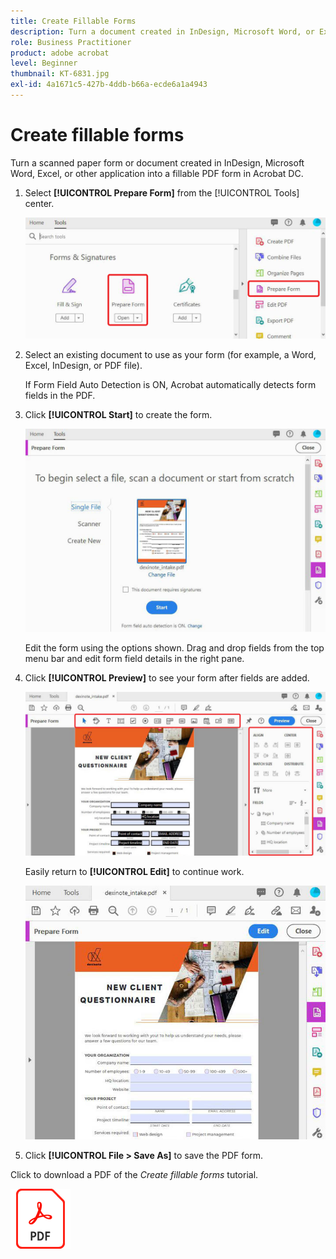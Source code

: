 ```yaml
---
title: Create Fillable Forms
description: Turn a document created in InDesign, Microsoft Word, or Excel into a fillable PDF form
role: Business Practitioner
product: adobe acrobat
level: Beginner
thumbnail: KT-6831.jpg
exl-id: 4a1671c5-427b-4ddb-b66a-ecde6a1a4943
---
```

# Create fillable forms

Turn a scanned paper form or document created in InDesign, Microsoft Word, Excel, or other application into a fillable PDF form in Acrobat DC.

1. Select **[!UICONTROL Prepare Form]** from the [!UICONTROL Tools] center.

    ![Form Step 1](../assets/Form_1.png)

1. Select an existing document to use as your form (for example, a Word, Excel, InDesign, or PDF file). 

    If Form Field Auto Detection is ON, Acrobat automatically detects form fields in the PDF. 

1. Click **[!UICONTROL Start]** to create the form.

    ![Form Step 2](../assets/Form_2.png)

    Edit the form using the options shown. Drag and drop fields from the top menu bar and edit form field details in the right pane. 

1. Click **[!UICONTROL Preview]** to see your form after fields are added.

    ![Form Step 3](../assets/Form_3.png)

    Easily return to **[!UICONTROL Edit]** to continue work.

    ![Form Step 4](../assets/Form_4.png)

1. Click **[!UICONTROL File > Save As]** to save the PDF form.

Click to download a PDF of the *Create fillable forms* tutorial.    

[![Download Create fillable forms tutorial](../assets/acrobat_PDF_96.png)](../assets/AcrobatDCForms.pdf)
